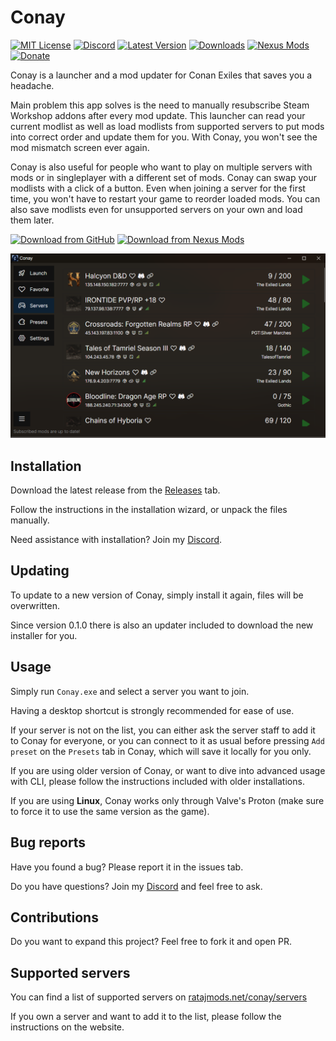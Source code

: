 # Conay

[![MIT License](https://img.shields.io/badge/License-MIT-0eab32.svg?labelColor=333&style=flat-square)](https://github.com/RatajVaver/conay/blob/main/LICENSE)
[![Discord](https://img.shields.io/discord/1197606549363896402?logo=discord&logoColor=white&label=Discord&labelColor=333&color=5865F2&style=flat-square)](https://discord.gg/3WJNxCTn8m)
[![Latest Version](https://img.shields.io/github/v/release/RatajVaver/conay?label=Release&labelColor=333&color=904fd1&style=flat-square)](https://github.com/RatajVaver/conay/releases/latest)
[![Downloads](https://img.shields.io/github/downloads/RatajVaver/conay/total?label=Downloads&labelColor=333&color=49a800&style=flat-square)](https://github.com/RatajVaver/conay/releases)
[![Nexus Mods](https://img.shields.io/badge/Nexus-Mods-c47127?logo=nexusmods&labelColor=333&style=flat-square)](https://www.nexusmods.com/conanexiles/mods/143)
[![Donate](https://img.shields.io/badge/Donate-Buy_me_a_coffee-d4532a?logo=ko-fi&labelColor=333&style=flat-square)](https://ko-fi.com/rataj)

Conay is a launcher and a mod updater for Conan Exiles that saves you a headache.

Main problem this app solves is the need to manually resubscribe Steam Workshop addons after every mod update. This launcher can read your current modlist as well as load modlists from supported servers to put mods into correct order and update them for you. With Conay, you won't see the mod mismatch screen ever again.

Conay is also useful for people who want to play on multiple servers with mods or in singleplayer with a different set of mods. Conay can swap your modlists with a click of a button. Even when joining a server for the first time, you won't have to restart your game to reorder loaded mods. You can also save modlists even for unsupported servers on your own and load them later.

[![Download from GitHub](https://img.shields.io/badge/Windows_Installer-Download-14ba30?labelColor=333&style=for-the-badge)](https://github.com/RatajVaver/conay/releases/latest/download/ConayInstaller.exe)
[![Download from Nexus Mods](https://img.shields.io/badge/Nexus_Mods-Download-c47127?labelColor=333&style=for-the-badge)](https://www.nexusmods.com/conanexiles/mods/143?tab=files)

![Conay](assets/preview.png)

## Installation

Download the latest release from the [Releases](https://github.com/RatajVaver/conay/releases) tab.

Follow the instructions in the installation wizard, or unpack the files manually.

Need assistance with installation? Join my [Discord](https://discord.gg/3WJNxCTn8m).

## Updating

To update to a new version of Conay, simply install it again, files will be overwritten.

Since version 0.1.0 there is also an updater included to download the new installer for you.

## Usage

Simply run `Conay.exe` and select a server you want to join.

Having a desktop shortcut is strongly recommended for ease of use.

If your server is not on the list, you can either ask the server staff to add it to Conay for everyone, or you can connect to it as usual before pressing `Add preset` on the `Presets` tab in Conay, which will save it locally for you only.

If you are using older version of Conay, or want to dive into advanced usage with CLI, please follow the instructions included with older installations.

If you are using **Linux**, Conay works only through Valve's Proton (make sure to force it to use the same version as the game).

## Bug reports

Have you found a bug? Please report it in the issues tab.

Do you have questions? Join my [Discord](https://discord.gg/3WJNxCTn8m) and feel free to ask.

## Contributions

Do you want to expand this project? Feel free to fork it and open PR.

## Supported servers

You can find a list of supported servers on [ratajmods.net/conay/servers](https://ratajmods.net/conay/servers)


If you own a server and want to add it to the list, please follow the instructions on the website.

